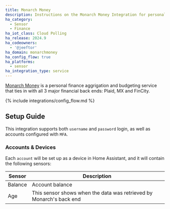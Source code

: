 ```yaml
---
title: Monarch Money
description: Instructions on the Monarch Money Integration for personal finance.
ha_category:
  - Sensor
  - Finance
ha_iot_class: Cloud Polling
ha_release: 2024.9
ha_codeowners:
  - '@jeeftor'
ha_domain: monarchmoney
ha_config_flow: true
ha_platforms:
  - sensor
ha_integration_type: service
---
```


[Monarch Money](https://www.monarchmoney.com) is a personal finance aggrigation and budgeting service that ties in with all 3 major financial back ends: Plaid, MX and FinCity.

{% include integrations/config_flow.md %}



## Setup Guide

This integration supports both `username` and `password` login, as well as accounts configured with `MFA`.

### Accounts & Devices

Each `account` will be set up as a device in Home Assistant, and it will contain the following sensors:

|Sensor|Description|
|-------|---------------|
|Balance|Account balance|
|Age| This sensor shows when the data was retrieved by Monarch's back end |
